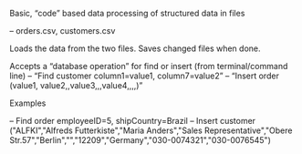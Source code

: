 Basic, “code” based data processing of structured data in files

– orders.csv, customers.csv 

Loads the data from the two files. Saves changed files when done.

Accepts a “database operation” for find or insert (from terminal/command line)
– “Find customer column1=value1, column7=value2”
– “Insert order (value1, value2,,value3,,,value4,,,,)”

Examples

– Find order employeeID=5, shipCountry=Brazil
– Insert customer ("ALFKI","Alfreds Futterkiste","Maria Anders","Sales Representative","Obere Str.57","Berlin","","12209","Germany","030-0074321","030-0076545")
